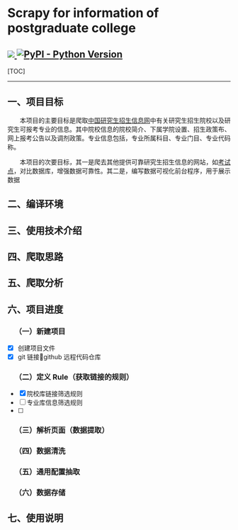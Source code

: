 # Scrapy for information of postgraduate college


[![](http://img.shields.io/travis/ColorDoge/postGraduate.svg) ![PyPI - Python Version](https://img.shields.io/pypi/pyversions/Python.svg?color=%230abde3)]()
------

[TOC]

------

## 一、项目目标

&emsp;&emsp;本项目的主要目标是爬取[中国研究生招生信息网](https://yz.chsi.com.cn)中有关研究生招生院校以及研究生可报考专业的信息。其中院校信息的院校简介、下属学院设置、招生政策布、网上报考公告以及调剂政策。专业信息包括，专业所属科目、专业门目、专业代码称。

&emsp;&emsp;本项目的次要目标，其一是爬去其他提供可靠研究生招生信息的网站，如[考试点](http://m.kaoshidian/.eb)，对比数据库，增强数据可靠性。其二是，编写数据可视化前台程序，用于展示数据

## 二、编译环境

## 三、使用技术介绍

## 四、爬取思路

## 五、爬取分析

## 六、项目进度

### &emsp;（一）新建项目

- [x] 创建项目文件
- [x] git 链接🔗github 远程代码仓库

### &emsp;（二）定义 Rule（获取链接的规则）

- [x] 院校库链接筛选规则
- [ ] 专业库信息筛选规则
- [ ]

### &emsp;（三）解析页面（数据提取）

### &emsp;（四）数据清洗

### &emsp;（五）通用配置抽取

### &emsp;（六）数据存储

## 七、使用说明
